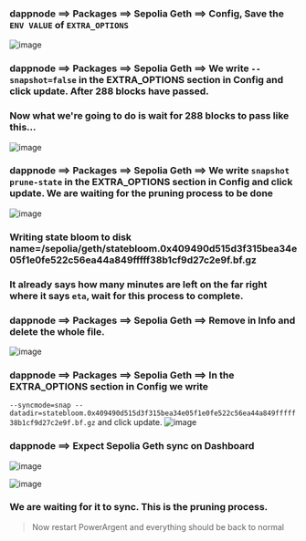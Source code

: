 ### dappnode ==> Packages ==> Sepolia Geth ==> Config, Save the `ENV VALUE` of `EXTRA_OPTIONS`

![image](https://github.com/ruesandora/PowerPool/assets/101149671/139f54ad-c22c-4b50-bc12-8ee2a5de648b)

### dappnode ==> Packages ==> Sepolia Geth ==> We write `--snapshot=false` in the EXTRA_OPTIONS section in Config and click update. After 288 blocks have passed.
### Now what we're going to do is wait for 288 blocks to pass like this... 

![image](https://github.com/ruesandora/PowerPool/assets/101149671/25cc8232-27a5-496a-bba8-28fe68acea9f)

### dappnode ==> Packages ==> Sepolia Geth ==> We write `snapshot prune-state` in the EXTRA_OPTIONS section in Config and click update. We are waiting for the pruning process to be done

![image](https://github.com/ruesandora/PowerPool/assets/101149671/ca5b2ec7-7347-4bc2-b681-34b0369aa132)


### Writing state bloom to disk name=/sepolia/geth/statebloom.0x409490d515d3f315bea34e05f1e0fe522c56ea44a849fffff38b1cf9d27c2e9f.bf.gz 
### It already says how many minutes are left on the far right where it says `eta`, wait for this process to complete.

### dappnode ==> Packages ==> Sepolia Geth ==> Remove in Info and delete the whole file.

![image](https://github.com/ruesandora/PowerPool/assets/101149671/b2b54733-5fc4-40d0-832c-2046b991202e)

### dappnode ==> Packages ==> Sepolia Geth ==> In the EXTRA_OPTIONS section in Config we write 
`--syncmode=snap --datadir=statebloom.0x409490d515d3f315bea34e05f1e0fe522c56ea44a849fffff38b1cf9d27c2e9f.bf.gz` and click update. 
![image](https://github.com/ahmkah/PowerPool/assets/99053148/8af90c82-cccc-4b07-ac36-11b70feb8324)


### dappnode ==> Expect Sepolia Geth sync on Dashboard 
![image](https://github.com/ruesandora/PowerPool/assets/101149671/e0fca72a-6d7f-488f-8d14-4e10008d42d9)


![image](https://github.com/ruesandora/PowerPool/assets/101149671/9f4736e6-a908-4c00-8102-521b4b0c2ed9)


### We are waiting for it to sync. This is the pruning process.

> Now restart PowerArgent and everything should be back to normal
